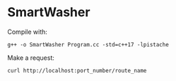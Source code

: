 # SmartWasher
Compile with:
```
g++ -o SmartWasher Program.cc -std=c++17 -lpistache
```

Make a request:
```
curl http://localhost:port_number/route_name
```
